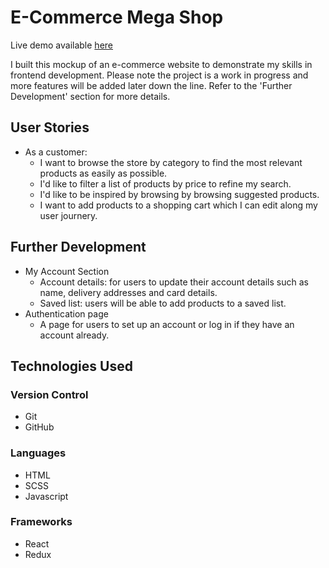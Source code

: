 # E-Commerce Mega Shop

Live demo available [here](https://e-commerce-mockup.web.app/)

I built this mockup of an e-commerce website to demonstrate my skills in frontend development. Please note the project is a work in progress and more features will be added later down the line. Refer to the 'Further Development' section for more details.

## User Stories

- As a customer:
    - I want to browse the store by category to find the most relevant products as easily as possible.
    - I'd like to filter a list of products by price to refine my search.
    - I'd like to be inspired by browsing by browsing suggested products.
    - I want to add products to a shopping cart which I can edit along my user journery.


## Further Development

- My Account Section
    - Account details: for users to update their account details such as name, delivery addresses and card details.
    - Saved list: users will be able to add products to a saved list.
- Authentication page
    - A page for users to set up an account or log in if they have an account already.

## Technologies Used

### Version Control
- Git
- GitHub
### Languages
- HTML
- SCSS
- Javascript

### Frameworks 
- React
- Redux